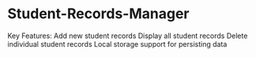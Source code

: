 # Student-Records-Manager
Key Features:  Add new student records Display all student records Delete individual student records Local storage support for persisting data
